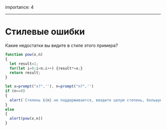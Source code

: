 importance: 4

---

# Стилевые ошибки

Какие недостатки вы видите в стиле этого примера? 

```js no-beautify
function pow(x,n)
{
  let result=1;
  for(let i=0;i<n;i++) {result*=x;}
  return result;
}

let x=prompt("x?",''), n=prompt("n?",'')
if (n<=0)
{
  alert(`Степень ${n} не поддерживается, введите целую степень, большую 0`);
}
else
{
  alert(pow(x,n))
}
```
